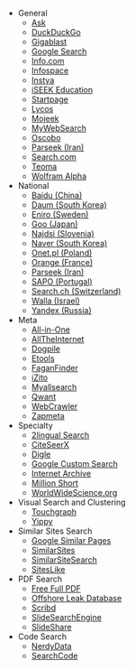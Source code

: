 - General
	-   [Ask](https://uk.ask.com/)
	-   [DuckDuckGo](https://duckduckgo.com/)
	-   [Gigablast](https://gigablast.com/)
	-   [Google Search](https://www.google.com/)
	-   [Info.com](https://www.info.com/)
	-   [Infospace](https://www.infospace.com/)
	-   [Instya](https://www.instya.com/)
	-   [iSEEK Education](https://education.iseek.com/iseek/home.page)
	-   [Startpage](https://www.startpage.com/)
	-   [Lycos](https://www.lycos.com/)
	-   [Mojeek](https://www.mojeek.com/)
	-   [MyWebSearch](https://hp.mywebsearch.com)
	-   [Oscobo](https://www.oscobo.com/)
	-   [Parseek (Iran)](https://www.parseek.com/)
	-   [Search.com](https://www.search.com/)
	-   [Teoma](https://www.teoma.com/)
	-   [Wolfram Alpha](https://www.wolframalpha.com/)
- National
	-   [Baidu (China)](https://www.baidu.com/)
	-   [Daum (South Korea)](https://www.daum.net/)
	-   [Eniro (Sweden)](https://www.eniro.se/)
	-   [Goo (Japan)](https://www.goo.ne.jp/)
	-   [Najdsi (Slovenia)](https://www.najdi.si/)
	-   [Naver (South Korea)](https://www.naver.com/)
	-   [Onet.pl (Poland)](https://www.onet.pl/)
	-   [Orange (France)](https://www.orange.fr/)
	-   [Parseek (Iran)](https://www.parseek.com/)
	-   [SAPO (Portugal)](https://www.sapo.pt/)
	-   [Search.ch (Switzerland)](https://www.search.ch/)
	-   [Walla (Israel)](https://www.walla.co.il/)
	-   [Yandex (Russia)](https://www.yandex.com/)
- Meta
	-   [All-in-One](https://all-io.net/)
	-   [AllTheInternet](https://www.alltheinternet.com/)
	-   [Dogpile](https://www.dogpile.com/)
	-   [Etools](https://www.etools.ch/)
	-   [FaganFinder](https://www.faganfinder.com/engines/)
	-   [iZito](https://www.izito.com/)
	-   [Myallsearch](https://www.myallsearch.com/)
	-   [Qwant](https://www.qwant.com/)
	-   [WebCrawler](https://www.webcrawler.com/)
	-   [Zapmeta](https://www.zapmeta.com/)
- Specialty
	-   [2lingual Search](https://www.2lingual.com/)
	-   [CiteSeerX](https://citeseer.ist.psu.edu/)
	-   [Digle](https://www.digle.com/)
	-   [Google Custom Search](https://www.google.com/cse)
	-   [Internet Archive](https://archive.org/)
	-   [Million Short](https://millionshort.com/)
	-   [WorldWideScience.org](https://worldwidescience.org/)
- Visual Search and Clustering
	-   [Touchgraph](https://www.touchgraph.com/navigator)
	-   [Yippy](https://yippy.com/)
- Similar Sites Search
	-   [Google Similar Pages](https://chrome.google.com/webstore/detail/google-similar-pages/pjnfggphgdjblhfjaphkjhfpiiekbbej)
	-   [SimilarSites](https://www.similarsites.com/)
	-   [SimilarSiteSearch](https://www.similarsitesearch.com/)
	-   [SitesLike](https://www.siteslike.com/)
- PDF Search
	-   [Free Full PDF](https://www.freefullpdf.com/)
	-   [Offshore Leak Database](https://offshoreleaks.icij.org/)
	-   [Scribd](https://www.scribd.com/)
	-   [SlideSearchEngine](https://www.slidesearchengine.com/)
	-   [SlideShare](https://www.slideshare.net/)
- Code Search
	-   [NerdyData](https://search.nerdydata.com/)
	-   [SearchCode](https://searchcode.com/)